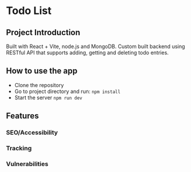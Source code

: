 # Todo List

## Project Introduction
Built with React + Vite, node.js and MongoDB. Custom built backend using RESTful API that supports adding, getting and deleting todo entries.

## How to use the app
- Clone the repository
- Go to project directory and run:
`npm install`
- Start the server
`npm run dev`

## Features
### SEO/Accessibility

### Tracking

### Vulnerabilities